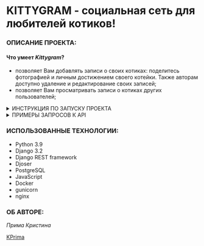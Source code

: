 # **KITTYGRAM** - социальная сеть для любителей котиков!

### ОПИСАНИЕ ПРОЕКТА:

#### Что умеет *Kittygram*?

- позволяет Вам добавлять записи о своих котиках: поделитесь фотографией и личным достижением своего котейки. Также авторам доступно удаление и редактирование своих записей;
- позволяет Вам просматривать записи о котиках других пользователей;

<details>

<summary>ИНСТРУКЦИЯ ПО ЗАПУСКУ ПРОЕКТА</summary>

#### Развертывание проекта локально:

1. Установите Docker и Docker-compose. Запустите сервис Docker.

2. Склонируйте репозиторий на свой компьютер:
```
    git clone git@github.com:KPrima/kittygram_final.git
```
И с помощью команды перейдите в корневую директорию проекта:
```
    cd kittygram_final
```
    

3. Наполните файл .env своими данными.

4. Разверните проект:
```
    sudo docker compose -f docker-compose.yml up
```
    

5. Выполните миграции:
```
    sudo docker compose -f docker-compose.production.yml exec backend python manage.py migrate
```
    

6. Соберите статические файлы бэкенда и скопируйте их в /backend_static/static/:
```
    sudo docker compose -f docker-compose.yml exec backend python manage.py collectstatic
    
    sudo docker compose -f docker-compose.yml exec backend cp -r /app/collected_static/. /backend_static/static/
```
    

7. Зарегистрируйтесь и можно приступать к наполнению сайта котиками!

#### Деплой проекта на удаленном сервере:
1. Склонируйте репозиторий на свой компьютер:
```
    git clone git@github.com:KPrima/kittygram_final.git
    
    cd kittygram_final
```
    

2. Создайте образы (замените username на ваш логин на DockerHub):
```
    cd frontend
    
    sudo docker build -t username/kittygram_frontend .
    
    cd ../backend
    
    sudo docker build -t username/kittygram_backend .
    
    cd ../nginx
    
    sudo docker build -t username/kittygram_gateway .
```
    

4. Загрузите образы на DockerHub:
```
    sudo docker push username/kittygram_frontend
    
    sudo docker push username/kittygram_backend
    
    sudo docker push username/kittygram_gateway
```
    

5. Подключитесь к удаленному серверу
```
    ssh -i путь_до_файла_с_SSH_ключом/название_файла_с_SSH_ключом имя_пользователя@ip_адрес_сервера
```

6. Установите Nginx, Docker и Docker-compose. Запустите сервис Docker.

7. Создайте директорию kittygram/ в домашней директории сервера:
```
    mkdir kittygram
```
    

8. В директории kittygram/ создайте файл docker-compose.production.yml со следующим содержимым (замените docker_username на ваш логин на DockerHub):
```
version: '3'

volumes:
  pg_data:
  static:
  media:

services:
  db:
    image: postgres:13
    env_file: .env
    volumes:
      - pg_data:/var/lib/postgresql/data

  backend:
    image: docker_username/kittygram_backend
    env_file: .env
    volumes:
      - static:/backend_static/
      - media:/app/media/
    depends_on:
      - db

  frontend:
    image: docker_username/kittygram_frontend
    env_file: .env
    command: cp -r /app/build/. /static/
    volumes:
      - static:/static/

  gateway:
    image: docker_username/kittygram_gateway
    env_file: .env
    ports:
      - 9000:80
    volumes:
      - static:/static/
      - media:/app/media/
    depends_on:
      - backend
```

9. В директории kittygram/ создайте файл .env

10. Запустите docker compose в режиме демона:
```
    sudo docker compose -f docker-compose.production.yml up -d
```
    

11. Выполните миграции:
```
    sudo docker compose -f docker-compose.production.yml exec backend python manage.py migrate
```
    

12. Соберите статические файлы бэкенда и скопируйте их в /backend_static/static/:
```
    sudo docker compose -f docker-compose.production.yml exec backend python manage.py collectstatic
    
bash sudo docker compose -f docker-compose.production.yml exec backend cp -r /app/collected_static/. /backend_static/static/
```

13. Откройте конфиг Nginx:

    sudo nano /etc/nginx/sites-enabled/default
    

14. Перенаправьте запросы в сеть контейнеров:
```
    server {
        server_name <ваш домен>;

    location / {
        proxy_pass http://127.0.0.1:9000;
    }
    }
```
    

15. Проверьте работоспособность конфига Nginx:
```
    sudo nginx -t
```
    
Если ответ в терминале такой, значит, ошибок нет:
```
    nginx: the configuration file /etc/nginx/nginx.conf syntax is ok
    
bash nginx: configuration file /etc/nginx/nginx.conf test is successful 
```

16. Перезапускаем Nginx
```
    sudo service nginx reload
```

### Настройка CI/CD

1. Файл workflow уже написан. Он находится в директории
```
    kittygram/.github/workflows/main.yml
```
    

3. Для адаптации его на своем сервере добавьте секреты в GitHub Actions:
```
    DOCKER_USERNAME                # имя пользователя в DockerHub
    DOCKER_PASSWORD                # пароль пользователя в DockerHub

    HOST                           # ip_address сервера
    USER                           # имя пользователя
    SSH_KEY                        # приватный ssh-ключ (cat ~/.ssh/id_rsa)
    SSH_PASSPHRASE                 # кодовая фраза (пароль) для ssh-ключа

    POSTGRES_DB                    # название БД
    POSTGRES_USER                  # пользователь БД
    POSTGRES_PASSWORD              # пароль пользователя БД

    TELEGRAM_TO                    # id телеграм-аккаунта (можно узнать у @userinfobot, команда /start)
    TELEGRAM_TOKEN                 # токен бота (получить токен можно у @BotFather, /token, имя бота)
```

</details>    

<details>

<summary>ПРИМЕРЫ ЗАПРОСОВ К API</summary>

Теперь вы можете отправлять запросы к api, например: 

- Создать пользователя. 
Пример POST-запроса к api/users/:

```
{
    "email": "user@mail.com",
    "username": "user",
    "password": "user_password"
}
```

- Добавить запись о котейке.
Пример POST запроса к api/cats/add/:

```
{
    "name": "cats_name",
    "color": "cats_color",
    "birth_year": cats_birth_year
}
```

- Просмотр всех котеек.
GET запрос к api/cats/

- Просмотр определенного котейки.
GET запрос к api/cats/{cat_id}

- Получить список кошачьих достижений.
GET запрос к api/achievements/


</details>

### ИСПОЛЬЗОВАННЫЕ ТЕХНОЛОГИИ:
* Python 3.9
* Django 3.2
* Django REST framework
* Djoser
* PostgreSQL
* JavaScript
* Docker
* gunicorn
* nginx

### ОБ АВТОРЕ:

*Прима Кристина*

[KPrima](https://github.com/KPrima)
